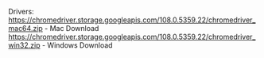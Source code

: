 Drivers:
https://chromedriver.storage.googleapis.com/108.0.5359.22/chromedriver_mac64.zip - Mac Download
https://chromedriver.storage.googleapis.com/108.0.5359.22/chromedriver_win32.zip - Windows Download
